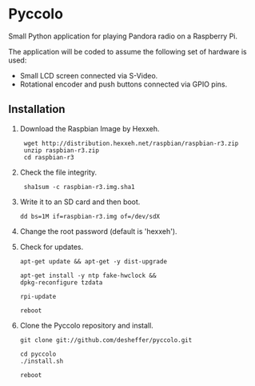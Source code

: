 Pyccolo
=======

Small Python application for playing Pandora radio on a Raspberry Pi.

The application will be coded to assume the following set of hardware is used:
-   Small LCD screen connected via S-Video.
-   Rotational encoder and push buttons connected via GPIO pins.

## Installation

1. Download the Raspbian Image by Hexxeh.

        wget http://distribution.hexxeh.net/raspbian/raspbian-r3.zip
        unzip raspbian-r3.zip
        cd raspbian-r3

2. Check the file integrity.

        sha1sum -c raspbian-r3.img.sha1

3.  Write it to an SD card and then boot.

        dd bs=1M if=raspbian-r3.img of=/dev/sdX

4.  Change the root password (default is 'hexxeh').

5.  Check for updates.

        apt-get update && apt-get -y dist-upgrade

        apt-get install -y ntp fake-hwclock &&
        dpkg-reconfigure tzdata

        rpi-update

        reboot

6.  Clone the Pyccolo repository and install.

        git clone git://github.com/desheffer/pyccolo.git

        cd pyccolo
        ./install.sh

        reboot
